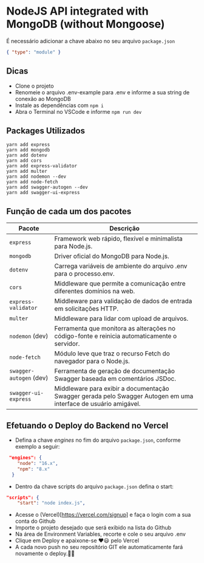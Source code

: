 # NodeJS API integrated with MongoDB (without Mongoose) 

É necessário adicionar a chave abaixo no seu arquivo ```package.json```
```json
{ "type": "module" }
```
## Dicas
- Clone o projeto
- Renomeie o arquivo .env-example para .env e informe a sua string de conexão ao MongoDB
- Instale as dependências com ```npm i```
- Abra o Terminal no VSCode e informe ```npm run dev```

## Packages Utilizados
```
yarn add express
yarn add mongodb
yarn add dotenv
yarn add cors
yarn add express-validator
yarn add multer
yarn add nodemon --dev
yarn add node-fetch
yarn add swagger-autogen --dev
yarn add swagger-ui-express 
```

## Função de cada um dos pacotes
<table><thead><tr><th>Pacote</th><th>Descrição</th></tr></thead><tbody><tr><td><code>express</code></td><td>Framework web rápido, flexível e minimalista para Node.js.</td></tr><tr><td><code>mongodb</code></td><td>Driver oficial do MongoDB para Node.js.</td></tr><tr><td><code>dotenv</code></td><td>Carrega variáveis ​​de ambiente do arquivo .env para o processo.env.</td></tr><tr><td><code>cors</code></td><td>Middleware que permite a comunicação entre diferentes domínios na web.</td></tr><tr><td><code>express-validator</code></td><td>Middleware para validação de dados de entrada em solicitações HTTP.</td></tr><tr><td><code>multer</code></td><td>Middleware para lidar com upload de arquivos.</td></tr><tr><td><code>nodemon</code> (dev)</td><td>Ferramenta que monitora as alterações no código-fonte e reinicia automaticamente o servidor.</td></tr><tr><td><code>node-fetch</code></td><td>Módulo leve que traz o recurso Fetch do navegador para o Node.js.</td></tr><tr><td><code>swagger-autogen</code> (dev)</td><td>Ferramenta de geração de documentação Swagger baseada em comentários JSDoc.</td></tr><tr><td><code>swagger-ui-express</code></td><td>Middleware para exibir a documentação Swagger gerada pelo Swagger Autogen em uma interface de usuário amigável.</td></tr></tbody></table>

## Efetuando o Deploy do Backend no Vercel
- Defina a chave _engines_ no fim do arquivo ```package.json```, conforme exemplo a seguir:
```json
 "engines": {
    "node": "16.x",
    "npm": "8.x"
  }
```
- Dentro da chave scripts do arquivo ```package.json``` defina o start:
```json
"scripts": {
    "start": "node index.js",
```    
- Acesse o (Vercel)[https://vercel.com/signup] e faça o login com a sua conta do Github
- Importe o projeto desejado que será exibido na lista do Github
- Na área de Environment Variables, recorte e cole o seu arquivo .env
- Clique em Deploy e apaixone-se ♥️😃 pelo Vercel 
- A cada novo push no seu repositório GIT ele automaticamente fará novamente o deploy.👏👏

